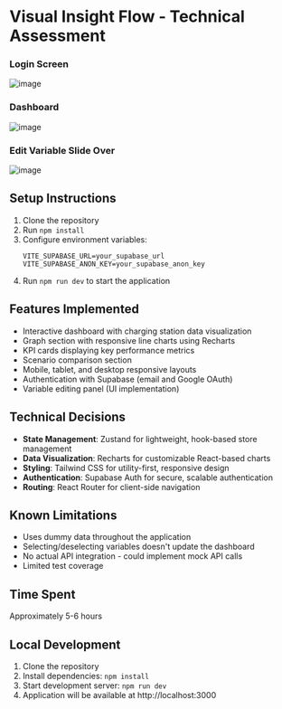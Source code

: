 
# Visual Insight Flow - Technical Assessment

### Login Screen
![image](https://github.com/user-attachments/assets/f18e82eb-3f9b-495b-bec1-8ceb66857eab)

### Dashboard
![image](https://github.com/user-attachments/assets/07f8065f-81e7-4d24-a685-5bb139ba94ab)

### Edit Variable Slide Over
![image](https://github.com/user-attachments/assets/8dd7917d-9042-4cd3-9e3f-6ea049431dd7)



## Setup Instructions

1. Clone the repository
2. Run `npm install`
3. Configure environment variables:
   ```
   VITE_SUPABASE_URL=your_supabase_url
   VITE_SUPABASE_ANON_KEY=your_supabase_anon_key
   ```
4. Run `npm run dev` to start the application

## Features Implemented

- Interactive dashboard with charging station data visualization
- Graph section with responsive line charts using Recharts
- KPI cards displaying key performance metrics
- Scenario comparison section
- Mobile, tablet, and desktop responsive layouts
- Authentication with Supabase (email and Google OAuth)
- Variable editing panel (UI implementation)

## Technical Decisions

- **State Management**: Zustand for lightweight, hook-based store management
- **Data Visualization**: Recharts for customizable React-based charts
- **Styling**: Tailwind CSS for utility-first, responsive design
- **Authentication**: Supabase Auth for secure, scalable authentication
- **Routing**: React Router for client-side navigation

## Known Limitations

- Uses dummy data throughout the application
- Selecting/deselecting variables doesn't update the dashboard
- No actual API integration - could implement mock API calls
- Limited test coverage

## Time Spent

Approximately 5-6 hours

## Local Development

1. Clone the repository
2. Install dependencies: `npm install`
3. Start development server: `npm run dev`
4. Application will be available at http://localhost:3000
